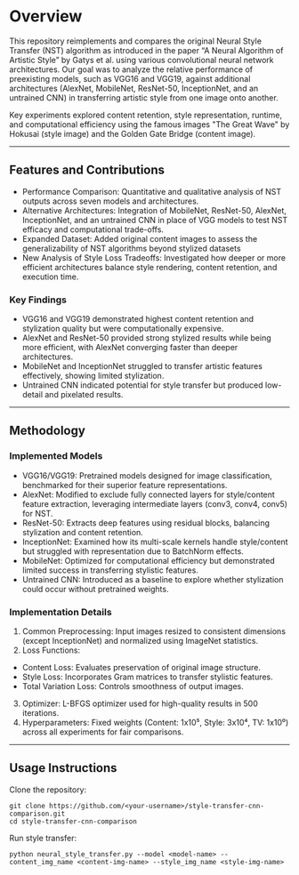 # Overview
This repository reimplements and compares the original Neural Style Transfer (NST) algorithm as introduced in the paper
“A Neural Algorithm of Artistic Style” by Gatys et al. using various convolutional neural network architectures.
Our goal was to analyze the relative performance of preexisting models, such as VGG16 and VGG19, against additional 
architectures (AlexNet, MobileNet, ResNet-50, InceptionNet, and an untrained CNN) in transferring artistic style from one image onto another.


Key experiments explored content retention, style representation, runtime, and computational efficiency using the famous images 
"The Great Wave" by Hokusai (style image) and the Golden Gate Bridge (content image).

---

## Features and Contributions

- Performance Comparison: Quantitative and qualitative analysis of NST outputs across seven models and architectures.
- Alternative Architectures: Integration of MobileNet, ResNet-50, AlexNet, InceptionNet, and an untrained CNN in place of VGG models to test NST efficacy and computational trade-offs.
- Expanded Dataset: Added original content images to assess the generalizability of NST algorithms beyond stylized datasets
- New Analysis of Style Loss Tradeoffs: Investigated how deeper or more efficient architectures balance style rendering, content retention, and execution time.


### Key Findings

- VGG16 and VGG19 demonstrated highest content retention and stylization quality but were computationally expensive.
- AlexNet and ResNet-50 provided strong stylized results while being more efficient, with AlexNet converging faster than deeper architectures.
- MobileNet and InceptionNet struggled to transfer artistic features effectively, showing limited stylization.
- Untrained CNN indicated potential for style transfer but produced low-detail and pixelated results.

--- 

## Methodology
### Implemented Models
- VGG16/VGG19: Pretrained models designed for image classification, benchmarked for their superior feature representations.
- AlexNet: Modified to exclude fully connected layers for style/content feature extraction, leveraging intermediate layers (conv3, conv4, conv5) for NST.
- ResNet-50: Extracts deep features using residual blocks, balancing stylization and content retention.
- InceptionNet: Examined how its multi-scale kernels handle style/content but struggled with representation due to BatchNorm effects.
- MobileNet: Optimized for computational efficiency but demonstrated limited success in transferring stylistic features.
- Untrained CNN: Introduced as a baseline to explore whether stylization could occur without pretrained weights.

### Implementation Details
1. Common Preprocessing: Input images resized to consistent dimensions (except InceptionNet) and normalized using ImageNet statistics.
2. Loss Functions:
- Content Loss: Evaluates preservation of original image structure.
- Style Loss: Incorporates Gram matrices to transfer stylistic features.
- Total Variation Loss: Controls smoothness of output images.
3. Optimizer: L-BFGS optimizer used for high-quality results in 500 iterations.
4. Hyperparameters: Fixed weights (Content: 1x10⁵, Style: 3x10⁴, TV: 1x10⁰) across all experiments for fair comparisons.

--- 

## Usage Instructions
Clone the repository:
```
git clone https://github.com/<your-username>/style-transfer-cnn-comparison.git
cd style-transfer-cnn-comparison
```
Run style transfer:
``` 
python neural_style_transfer.py --model <model-name> --content_img_name <content-img-name> --style_img_name <style-img-name>
```
